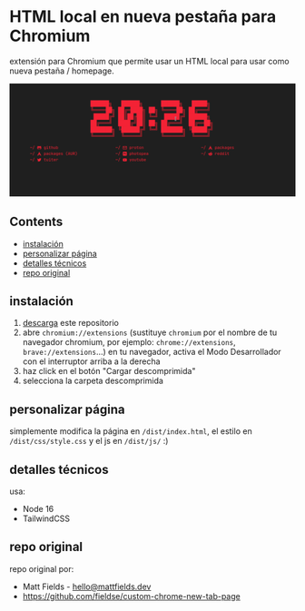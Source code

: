 # HTML local en nueva pestaña para Chromium

extensión para Chromium que permite usar un HTML local para usar como nueva pestaña / homepage.

![](static/img/screenshot.png)

## Contents

- [instalación](#instalación)
- [personalizar página](#personalizar-página)
- [detalles técnicos](#detalles-técnicos)
- [repo original](#repo-original)

## instalación

1. [descarga](https://github.com/mardevour/custom-new-tab/archive/refs/heads/main.zip) este repositorio
2. abre `chromium://extensions` (sustituye `chromium` por el nombre de tu navegador chromium, por ejemplo: `chrome://extensions`, `brave://extensions`...) en tu navegador, activa el Modo Desarrollador con el interruptor arriba a la derecha
3. haz click en el botón "Cargar descomprimida"
4. selecciona la carpeta descomprimida

## personalizar página

simplemente modifica la página en `/dist/index.html`, el estilo en `/dist/css/style.css` y el js en `/dist/js/` :)

## detalles técnicos

usa:

- Node 16
- TailwindCSS

## repo original

repo original por:

- Matt Fields - hello@mattfields.dev
- https://github.com/fieldse/custom-chrome-new-tab-page
